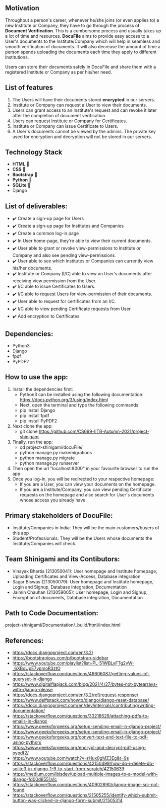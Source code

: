 ## Motivation
Throughout a person's career, whenever he/she joins (or even applies to) a new Institute or Company, they have to go through the process of **Document Verification**. This is a cumbersome process and usually takes up a lot of time and resources.
**DocuFile** aims to provide easy access to a User's documents to the Institute/Company which will help in seamless and smooth verification of documents. It will also decrease the amount of time a person spends uploading the documents each time they apply to different Institutions. 

Users can store their documents safely in DocuFile and share them with a registered Institute or Company as per his/her need.

## List of features
1. The Users will have their documents stored **encrypted** in our servers.
2. Institute or Company can request a User to view their documents.
3. Users can grant access to an Institute's request and can revoke it later after the completion of document verification.
4. Users can request Institute or Company for Certificates.
5. Institute or Company can issue Certificate to Users.
6. A User's documents cannot be viewed by the admins. The private key used for encryption and decryption will not be stored in our servers. 

## Technology Stack
- **HTML** :pushpin:
- **CSS** :pushpin:
- **Bootstrap** :pushpin:
- **Python** :pushpin:
- **SQLite** :pushpin:
- Django


## List of deliverables:
- :heavy_check_mark: Create a sign-up page for Users
- :heavy_check_mark: Create a sign-up page for Institutes and Companies
- :heavy_check_mark: Create a common log-in page
- :heavy_check_mark: In User home-page, they're able to view their current documents.
- :heavy_check_mark: User able to grant or revoke view-permissions to Institute or Company and also see pending view-permissions.
- :heavy_check_mark: User able to see which Institutes or Companies can currently view his/her documents.
- :heavy_check_mark: Institute or Company (I/C) able to view an User's documents after receiving view permission from the User.
- :heavy_check_mark: I/C able to issue Certificates to Users.
- :heavy_check_mark: I/C able to request Users for view-permission of their documents.
- :heavy_check_mark: User able to request for certificates from an I/C.
- :heavy_check_mark: I/C able to view pending Certificate requests from User.
- :heavy_check_mark: Add encryption to Certificates

## Dependencies:
- Python3
- Django
- fpdf 
- PyPDF2

## How to use the app:
1. Install the dependencies first:
    * Python3 can be installed using the following documentation: https://docs.python.org/3/using/index.html
    * Next, open the terminal and type the following commands:
    * pip install Django
    * pip install fpdf
    * pip install PyPDF2
2. Next clone the app:
    * git clone https://github.com/CS699-IITB-Autumn-2021/project-shinigami
3. Finally, run the app:
    * cd project-shinigami/docuFile/
    * python manage.py makemigrations
    * python manage.py migrate
    * python manage.py runserver
4. Then open the url "localhost:8000" in your favourite browser to run the app
5. Once you log-in, you will be redirected to your respective homepage:
    * If you are a User, you can view your documents on the homepage.
    * If you are a Institute/Company, you can view pending Certificate requests on the homepage and also search for User's documents whose access you already have.

## Primary stakeholders of DocuFile:
- Institute/Companies in India: They will be the main customers/buyers of this app
- Student/Professionals: They will be the Users whose documents the Institute/Companies will check.

## Team Shinigami and its Contibutors:
- Vinayak Bhartia (213050041): User homepage and Institute homepage, Uploading Certificates and View-Access, Database integration <br />
- Sagar Biswas (213050079): User homepage and Institute homepage, Login and Signup, Database integration, Documentation <br />
- Jaimin Chauhan (213059005): User homepage, Login and Signup, Encryption of documents, Database integration, Documentation <br />

## Path to Code Documentation:
project-shinigami/Documentation/_build/html/index.html

## References:
- https://docs.djangoproject.com/en/3.2/
- https://bootstrapious.com/p/bootstrap-sidebar
- https://www.youtube.com/playlist?list=PL-51WBLyFTg2vW-_6XBoUpE7vpmoR3ztO
- https://stackoverflow.com/questions/48606087/getting-values-of-queryset-in-django
- https://www.digitalflapjack.com/blog/2021/4/27/bytes-not-bytearrays-with-django-please
- https://docs.djangoproject.com/en/3.2/ref/request-response/
- https://www.delftstack.com/howto/django/django-reset-database/
- https://docs.djangoproject.com/en/dev/internals/contributing/writing-documentation/
- https://stackoverflow.com/questions/33218629/attaching-pdfs-to-emails-in-django
- https://www.geeksforgeeks.org/setup-sending-email-in-django-project/
- https://www.geeksforgeeks.org/setup-sending-email-in-django-project/
- https://www.geeksforgeeks.org/convert-text-and-text-file-to-pdf-using-python/
- https://www.geeksforgeeks.org/encrypt-and-decrypt-pdf-using-pypdf2/
- https://www.youtube.com/watch?v=rHux0gMZ3Eg&t=9s
- https://stackoverflow.com/questions/42150499/how-do-i-delete-db-sqlite3-in-django-1-9-to-start-from-scratch/42150639
- https://medium.com/ibisdev/upload-multiple-images-to-a-model-with-django-fd00d8551a1c
- https://stackoverflow.com/questions/40902890/django-image-src-not-found
- https://stackoverflow.com/questions/21505255/identify-which-submit-button-was-clicked-in-django-form-submit/21505314
